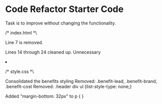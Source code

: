# Code Refactor Starter Code

Task is to improve without changing the functionality. 


/* index.html *\

Line 7 <title>website</title> is removed.

Lines 14 through 24 cleaned up. Unnecessary <li>






/* style.css *\

Consolidated the benefits styling
    Removed: .benefit-lead, .benefit-brand, .benefit-cost
    Removed: .header div ul {list-style-type: none;}


Added "margin-bottom: 32px" to p { }
